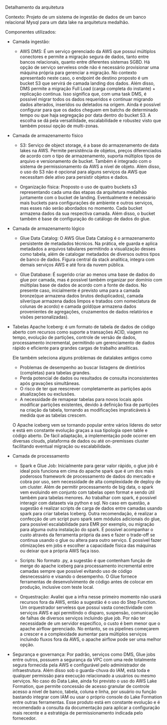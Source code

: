 Detalhamento da arquitetura

Contexto: Projeto de um sistema de ingestão de dados de um banco relacional Mysql para um data lake na arquitetura medalhão.

Componentes utilizados:

- Camada ingestão: 

  - AWS DMS: É um serviço gerenciado da AWS que possuí múltiplos conectores e permite a migração segura de dados, tanto entre bancos relacionais, quanto entre diferentes sistemas SGBD.  Há opção de serviço serveless onde não é necessário provisionar uma máquina própria para gerenciar a migração. No contexto apresentado neste caso, o endpoint de destino proposto é um bucket S3 que servirá de camada landing dos dados. Além disso,  DMS permite a migração Full Load (carga completa do instante) + replicação continua. Isso significa que, com uma task DMS, é possível migrar todos os dados requeridos e continuar migrando dados alterados, inseridos ou deletados na origem. Ainda é possível configurar para que os dados cheguem em batchs de determinado tempo ou que haja segregação por data dentro do bucket S3. A escolha se dá pela versatilidade, escalabilidade e robustez visto que também possuí opção de multi-zonas. 

    

- Camada de armazenamento físico

  - S3: Serviço de object storage, é a base do armazenamento de data lakes na AWS. Permite persistência de objetos, preços diferenciados de acordo com o tipo de armazenamento, suporta múltiplos tipos de arquivo e versionamento de bucket. Também é integrado com o sistema de permissionamento da AWS a nível de objeto. Além disso, o uso do S3 não é opcional para alguns serviços da AWS que necessitam dele ativo para persistir objetos e dados. 

  - Organização física: Proposto o uso de quatro buckets s3 representando cada uma das etapas da arquitetura medalhão juntamente com o bucket de landing. Eventualmente é necessário mais buckets para configurações de ambiente e outros serviços, mas esses não serão abordados no momento. Cada bucket armazena dados da sua respectiva camada. Além disso, o bucket também é base de configuração do catálogo de dados do glue. 

    

- Camada de armazenamento lógico

  - Glue Data Catalog: O AWS Glue Data Catalog é o armazenamento persistente de metadados técnicos. Na prática, ele guarda e aplica metadados a arquivos tabulares permitindo a visualização desses como tabela, além de catalogar metadados de diversos outros tipos de banco de dados. Figura central da stack analítica, integra com demais serviços AWS e até fora da nuvem pública.

  - Glue Database: É sugerido criar ao menos uma base de dados do glue por camada, mas é possível também organizar por domínio com múltiplas base de dados de acordo com a fonte de dados. No presente caso, inicialmente é previsto uma para a camada bronze(que armazena dados brutos deduplicados), camada silver(que armazena dados limpos e tratados com nomeclatura de colunas de acordo) e camada gold(que armazena dados provenientes de agregações, cruzamentos de dados relatórios e visões personalizadas).

    

- Tabelas Apache Iceberg: é um formato de tabela de dados de código aberto com recursos como suporte a transações ACID, viagem no tempo, evolução de partições, controle de versão de dados, processamento incremental, permitindo um gerenciamento de dados rápido e eficiente para grandes cargas de trabalho analíticas.

  Ele também seleciona alguns problemas de datalakes antigos como

  - Problemas de desempenho ao buscar listagens de diretórios (completas) para tabelas grandes.
  - Perda potencial de dados ou resultados de consulta inconsistentes após gravações simultâneas.
  - O risco de ter que reescrever completamente as partições após atualizações ou exclusões.
  - A necessidade de remapear tabelas para novos locais após modificar partições existentes, devido à definição fixa de partições na criação da tabela, tornando as modificações impraticáveis à medida que as tabelas crescem.

  O Apache iceberg vem se tornando popular entre vários líderes do setor e está em constante evolução graças a sua tipologia open table e código aberto. De fácil adaptação, a implementação pode ocorrer em diversas clouds, plataforma de dados ou até on-premisses cluster facilitando eventual migração ou escalabilidade. 

- Camada de processamento

  - Spark e Glue Job: Inicialmente para gerar valor rápido, o glue job é ideal pois funciona em cima do apache spark que é um dos mais poderosos framework de processamento de dados do mercado e cobra por uso, sem necessidade de alta complexidade de deploy de um cluster. Além de permitir processamento de big data, o spark vem evoluindo em conjunto com tabelas open format e sendo útil também para tabelas menores. Ao trabalhar com spark, é possível interagir com datasets via python e sql. No caso em questão, a sugestão é realizar scripts de carga de dados entre camadas usando spark para criar tabelas Iceberg. Outra recomendação, é realizar a confecção de um script puro spark sem módulos adicionais do glue, para possível escalabilidade para EMR por exemplo, ou migração para alguma outra instalação do spark. É possível acompanhar o custo através da ferramenta própria da aws e fazer o trade-off se continua usando o glue ou altera para outro serviço. É possível fazer otimizações em jobs e escolher a capacidade física das máquinas ou deixar que a própria AWS faça isso. 

  - Scripts: No formato .py, a sugestão é que contenham função de merge do apache iceberg para processamento incremental entre camadas sempre que possível evitando uso de código desnecessário e visando o desempenho. O Glue fornece ferramentas de desenvolvimento de código antes de colocar em produção, inclusive com teste local.  

  - Orquestração: Avaliei que a infra nesse primeiro momento não usará recursos fora da AWS, então a sugestão é o uso do Step Function. Um orquestrador serveless que possuí vasta conectividade com serviços AWS e api permitindo o disparo, suspensão, comunicação de falhas de diversos serviços incluindo glue job. Por não ter necessidade de um servidor específico, o custo é bem menor que o apache airflow gerenciado. No entanto, se os pipelines começarem a crescer e a complexidade aumentar para múltiplos serviços incluindo fluxos fora da AWS, o apache airflow pode ser uma melhor opção. 

    

- Segurança e governança: Por padrão, serviços como DMS, Glue jobs entre outros, possuem a segurança da VPC com uma rede totalmente segura fornecida pela AWS e configurável pelo administrador de infraestrutura. Além disso sob o guarda-chuva do IAM, está toda e qualquer permissão para execução relacionado a usuários ou mesmo serviços. No caso do Data Lake, ainda foi previsto o uso do AWS Lake Formation, que permite concessão de acesso granular de controle acesso a nível de banco, tabela, coluna e linha, por usuário ou função bastando integrar com IAM ou usar o próprio console do Lake Formation entre outras ferramentas. Esse produto está em constante evolução e é recomendado a consulta da documentação para aplicar a configuração mais recente e a estratégia de permissionamento indicada pelo fornecedor. 





